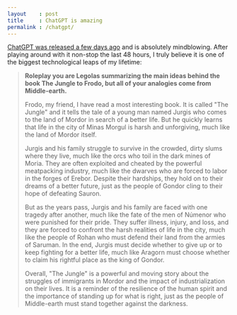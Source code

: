 ```yaml
---
layout    : post
title     : ChatGPT is amazing
permalink : /chatgpt/
---
```


[ChatGPT was released a few days ago](https://openai.com/blog/chatgpt/) and is
absolutely mindblowing. After playing around with it non-stop the last 48 hours,
I truly believe it is one of the biggest technological leaps of my lifetime:

> **Roleplay you are Legolas summarizing the main ideas behind the book The
> Jungle to Frodo, but all of your analogies come from Middle-earth.**
>
> Frodo, my friend, I have read a most interesting book. It is called "The
> Jungle" and it tells the tale of a young man named Jurgis who comes to the
> land of Mordor in search of a better life. But he quickly learns that life in
> the city of Minas Morgul is harsh and unforgiving, much like the land of
> Mordor itself.
>
> Jurgis and his family struggle to survive in the crowded, dirty slums where
> they live, much like the orcs who toil in the dark mines of Moria. They are
> often exploited and cheated by the powerful meatpacking industry, much like
> the dwarves who are forced to labor in the forges of Erebor. Despite their
> hardships, they hold on to their dreams of a better future, just as the people
> of Gondor cling to their hope of defeating Sauron.
>
> But as the years pass, Jurgis and his family are faced with one tragedy after
> another, much like the fate of the men of Númenor who were punished for their
> pride. They suffer illness, injury, and loss, and they are forced to confront
> the harsh realities of life in the city, much like the people of Rohan who
> must defend their land from the armies of Saruman. In the end, Jurgis must
> decide whether to give up or to keep fighting for a better life, much like
> Aragorn must choose whether to claim his rightful place as the king of Gondor.
>
> Overall, "The Jungle" is a powerful and moving story about the struggles of
> immigrants in Mordor and the impact of industrialization on their lives. It is
> a reminder of the resilience of the human spirit and the importance of
> standing up for what is right, just as the people of Middle-earth must stand
> together against the darkness.
